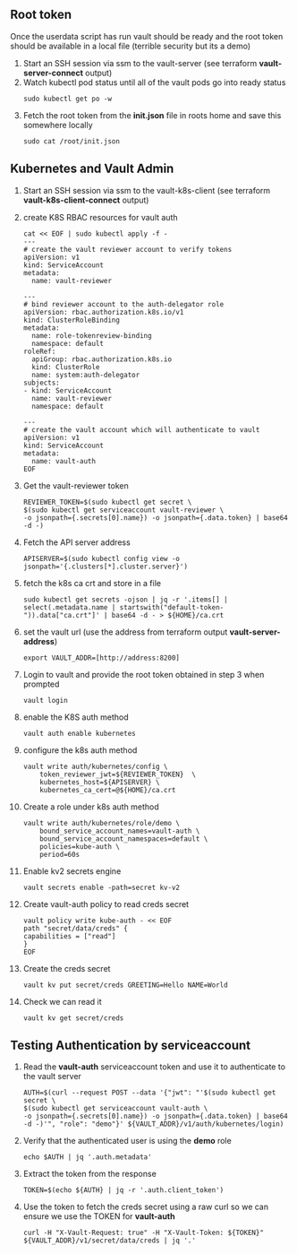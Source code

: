 ## Root token

Once the userdata script has run vault should be ready and the root token should be available in a local file (terrible security but its a demo)

1. Start an SSH session via ssm to the vault-server (see terraform **vault-server-connect** output)
1. Watch kubectl pod status until all of the vault pods go into ready status
    ```
    sudo kubectl get po -w
    ```
1. Fetch the root token from the **init.json** file in roots home and save this somewhere locally
    ```
    sudo cat /root/init.json
    ```

## Kubernetes and Vault Admin

1. Start an SSH session via ssm to the vault-k8s-client (see terraform **vault-k8s-client-connect** output)
1. create K8S RBAC resources for vault auth
    ```
    cat << EOF | sudo kubectl apply -f -
    ---
    # create the vault reviewer account to verify tokens
    apiVersion: v1
    kind: ServiceAccount
    metadata:
      name: vault-reviewer

    ---
    # bind reviewer account to the auth-delegator role
    apiVersion: rbac.authorization.k8s.io/v1
    kind: ClusterRoleBinding
    metadata:
      name: role-tokenreview-binding
      namespace: default
    roleRef:
      apiGroup: rbac.authorization.k8s.io
      kind: ClusterRole
      name: system:auth-delegator
    subjects:
    - kind: ServiceAccount
      name: vault-reviewer
      namespace: default

    ---
    # create the vault account which will authenticate to vault
    apiVersion: v1
    kind: ServiceAccount
    metadata:
      name: vault-auth
    EOF
    ```
1. Get the vault-reviewer token
    ```
    REVIEWER_TOKEN=$(sudo kubectl get secret \
    $(sudo kubectl get serviceaccount vault-reviewer \
    -o jsonpath={.secrets[0].name}) -o jsonpath={.data.token} | base64 -d -)
    ```
1. Fetch the API server address
    ```
    APISERVER=$(sudo kubectl config view -o jsonpath='{.clusters[*].cluster.server}')
    ```

1. fetch the k8s ca crt and store in a file
    ```
    sudo kubectl get secrets -ojson | jq -r '.items[] | select(.metadata.name | startswith("default-token-")).data["ca.crt"]' | base64 -d - > ${HOME}/ca.crt
    ```

1. set the vault url (use the address from terraform output **vault-server-address**)
    ```
    export VAULT_ADDR=[http://address:8200]
    ```

1. Login to vault and provide the root token obtained in step 3 when prompted
    ```
    vault login
    ```

1. enable the K8S auth method
    ```
    vault auth enable kubernetes
    ```

1. configure the k8s auth method
    ```
    vault write auth/kubernetes/config \
        token_reviewer_jwt=${REVIEWER_TOKEN}  \
        kubernetes_host=${APISERVER} \
        kubernetes_ca_cert=@${HOME}/ca.crt
    ```

1. Create a role under k8s auth method
    ```
    vault write auth/kubernetes/role/demo \
        bound_service_account_names=vault-auth \
        bound_service_account_namespaces=default \
        policies=kube-auth \
        period=60s
    ```

1. Enable kv2 secrets engine
    ```
    vault secrets enable -path=secret kv-v2
    ```

1. Create vault-auth policy to read creds secret
    ```
    vault policy write kube-auth - << EOF
    path "secret/data/creds" {
    capabilities = ["read"]
    }
    EOF
    ```

1. Create the creds secret
    ```
    vault kv put secret/creds GREETING=Hello NAME=World
    ```

1. Check we can read it
    ```
    vault kv get secret/creds
    ```
## Testing Authentication by serviceaccount

1. Read the **vault-auth** serviceaccount token and use it to authenticate to the vault server
    ```
    AUTH=$(curl --request POST --data '{"jwt": "'$(sudo kubectl get secret \
    $(sudo kubectl get serviceaccount vault-auth \
    -o jsonpath={.secrets[0].name}) -o jsonpath={.data.token} | base64 -d -)'", "role": "demo"}' ${VAULT_ADDR}/v1/auth/kubernetes/login)
    ```

1. Verify that the authenticated user is using the **demo** role
    ```
    echo $AUTH | jq '.auth.metadata'
    ```

1. Extract the token from the response
    ```
    TOKEN=$(echo ${AUTH} | jq -r '.auth.client_token')
    ```

1. Use the token to fetch the creds secret using a raw curl so we can ensure we use the TOKEN for **vault-auth**
    ```
    curl -H "X-Vault-Request: true" -H "X-Vault-Token: ${TOKEN}" ${VAULT_ADDR}/v1/secret/data/creds | jq '.'
    ```
